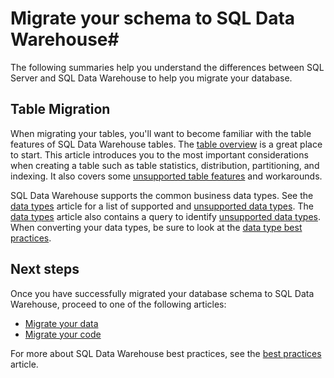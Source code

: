 <properties
   pageTitle="Migrate your schema to SQL Data Warehouse | Microsoft Azure"
   description="Tips for migrating your schema to Azure SQL Data Warehouse for developing solutions."
   services="sql-data-warehouse"
   documentationCenter="NA"
   authors="jrowlandjones"
   manager="jhubbard"
   editor=""/>

<tags
   ms.service="sql-data-warehouse"
   ms.devlang="NA"
   ms.topic="article"
   ms.tgt_pltfrm="NA"
   ms.workload="data-services"
   ms.date="10/31/2016"
   ms.author="jrj;barbkess"/>

# Migrate your schema to SQL Data Warehouse#

The following summaries help you understand the differences between SQL Server and SQL Data Warehouse to help you migrate your database.

## Table Migration

When migrating your tables, you'll want to become familiar with the table features of SQL Data Warehouse tables.  The [table overview][] is a great place to start.  This article introduces you to the most important considerations when creating a table such as table statistics, distribution, partitioning, and indexing.  It also covers some [unsupported table features][] and workarounds.

SQL Data Warehouse supports the common business data types.  See the [data types][] article for a list of supported and [unsupported data types][].  The [data types][] article also contains a query to identify [unsupported data types][].  When converting your data types, be sure to look at the [data type best practices][].

## Next steps
Once you have successfully migrated your database schema to SQL Data Warehouse, proceed to one of the following articles:

- [Migrate your data][]
- [Migrate your code][]

For more about SQL Data Warehouse best practices, see the [best practices][] article.

<!--Image references-->

<!--Article references-->
[Migrate your code]: ./sql-data-warehouse-migrate-code.md
[Migrate your data]: ./sql-data-warehouse-migrate-data.md
[best practices]: ./sql-data-warehouse-best-practices.md
[table overview]: ./sql-data-warehouse-tables-overview.md
[unsupported table features]: ./sql-data-warehouse-tables-overview.md#unsupported-table-features
[data types]: ./sql-data-warehouse-tables-data-types.md
[unsupported data types]: ./sql-data-warehouse-tables-data-types.md#unsupported-data-types
[data type best practices]: ./sql-data-warehouse-tables-data-types.md#data-type-best-practices

<!--MSDN references-->


<!--Other Web references-->
